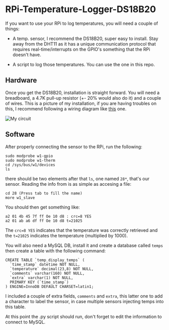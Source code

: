# RPi-Temperature-Logger-DS18B20

If you want to use your RPi to log temperatures, you will need a couple of things:

* A temp. sensor, I recommend the DS18B20, super easy to install. Stay away from the DHT11 as it has a unique communication protocol
 that requires real-time/interrupts on the GPIO's something that the RPi doesn't have.
 
* A script to log those temperatures. You can use the one in this repo.

## Hardware

Once you get the DS18B20, installation is straight forward. You will need a breadboard, a 4.7K pull-up resistor (+- 20% would also do it) and a couple of wires.
This is a picture of my installation, if you are having troubles on this, I recommend following a wiring diagram like [this](https://learn.adafruit.com/adafruits-raspberry-pi-lesson-11-ds18b20-temperature-sensing/hardware) one.

![My circuit](http://s18.postimg.org/wh9phv56x/IMG_20141202_233850_2.jpg)

## Software

After properly connecting the sensor to the RPi, run the following:

```
sudo modprobe w1-gpio
sudo modprobe w1-therm
cd /sys/bus/w1/devices
ls
```

there should be two elements after that `ls`, one named `28*`, that's our sensor. Reading the info from is as simple as accesing a file:
 
```
cd 28 (Press tab to fill the name)
more w1_slave
```

You should then get something like:

```
a2 01 4b 45 7f ff Oe 10 d8 : crc=8 YES
a2 01 ab a6 df ff Oe 10 d8 t=21025
```

The `crc=8 YES` indicates that the temperature was correctly retrieved and the `t=21025` indicates the temperature (multiplied by 1000).

You will also need a MySQL DB, install it and create a database called `temps` then create a table with the following command: 

```
CREATE TABLE `temp_display_temps` (
  `time_stamp` datetime NOT NULL,
  `temperature` decimal(23,8) NOT NULL,
  `comments` varchar(160) NOT NULL,
  `extra` varchar(1) NOT NULL,
  PRIMARY KEY (`time_stamp`)
) ENGINE=InnoDB DEFAULT CHARSET=latin1;
```

I included a couple of extra fields, `comments` and `extra`, this latter one to add a character to label the sensor, in case multiple sensors injecting temps into this table.

At this point the .py script should run, don't forget to edit the information to connect to MySQL.
